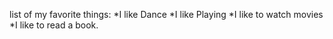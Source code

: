 list of my favorite things:
*I like Dance
*I like Playing
*I like to watch movies
*I like to read a book.
